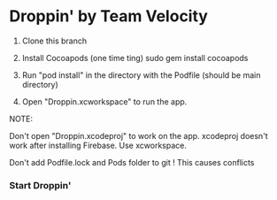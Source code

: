 # Droppin' by Team Velocity

1. Clone this branch

2. Install Cocoapods (one time ting)
    sudo gem install cocoapods
    
3. Run "pod install" in the directory with the Podfile (should be main directory)

4. Open "Droppin.xcworkspace" to run the app.


NOTE:

Don't open "Droppin.xcodeproj" to work on the app.
xcodeproj doesn't work after installing Firebase. Use xcworkspace.

Don't add Podfile.lock and Pods folder to git ! This causes conflicts

### Start Droppin'
